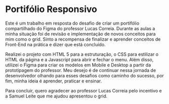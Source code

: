 # Portifólio Responsivo

Este é um trabalho em resposta do desafio de criar um portifólio compartilhado do Figma do professor Lucas Correia. Durante as aulas a minha situação foi de revisão e implementação de novos conceitos para mim como o grid. Sinto a recompensa de finalizar e aprender conceitos de Front-End na prática e dizer que está concluído.

Realizei o projeto com HTML 5 para a estruturação, o CSS para estilizar o HTML da página e a Javascript para abrir e fechar o menu. Além disso, utilizei o Figma para criar os modelos em Mobile e Desktop a partir da prototipagem do professor. Meu desejo é de continuar nessa jornada de desenvolvedor olhando para esses desafios como caminho do sucesso, por fim, minha ideia é aprender, praticar e ensinar.

Para concluir, quero agradecer ao professor Lucas Correia pelo incentivo e a Samuel Leite que me ajudou apresentou o grid. 
